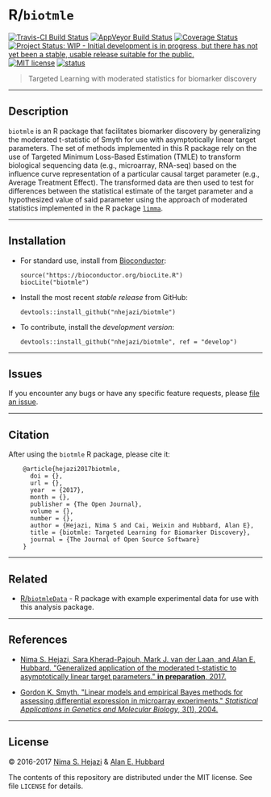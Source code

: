 # R/`biotmle`

[![Travis-CI Build Status](https://travis-ci.org/nhejazi/biotmle.svg?branch=master)](https://travis-ci.org/nhejazi/biotmle)
[![AppVeyor Build  Status](https://ci.appveyor.com/api/projects/status/github/nhejazi/biotmle?branch=master&svg=true)](https://ci.appveyor.com/project/nhejazi/biotmle)
[![Coverage Status](https://img.shields.io/codecov/c/github/nhejazi/biotmle/master.svg)](https://codecov.io/github/nhejazi/biotmle?branch=master)
[![Project Status: WIP - Initial development is in progress, but there has not yet been a stable, usable release suitable for the public.](http://www.repostatus.org/badges/latest/wip.svg)](http://www.repostatus.org/#wip)
[![MIT license](http://img.shields.io/badge/license-MIT-brightgreen.svg)](http://opensource.org/licenses/MIT)
[![status](http://joss.theoj.org/papers/02be843d9bab1b598187bfbb08ce3949/status.svg)](http://joss.theoj.org/papers/02be843d9bab1b598187bfbb08ce3949)

> Targeted Learning with moderated statistics for biomarker discovery

---

## Description

`biotmle` is an R package that facilitates biomarker discovery by generalizing
the moderated t-statistic of Smyth for use with asymptotically linear target
parameters. The set of methods implemented in this R package rely on the use of
Targeted Minimum Loss-Based Estimation (TMLE) to transform biological sequencing
data (e.g., microarray, RNA-seq) based on the influence curve representation of
a particular causal target parameter (e.g., Average Treatment Effect). The
transformed data are then used to test for differences between the statistical
estimate of the target parameter and a hypothesized value of said parameter
using the approach of moderated statistics implemented in the R package
[`limma`](https://bioconductor.org/packages/release/bioc/html/limma.html).

---

## Installation

- For standard use, install from [Bioconductor](https://bioconductor.org):
  ```
  source("https://bioconductor.org/biocLite.R")
  biocLite("biotmle")
  ```

- Install the most recent _stable release_ from GitHub:
  ```
  devtools::install_github("nhejazi/biotmle")
  ```

- To contribute, install the _development version_:
  ```
  devtools::install_github("nhejazi/biotmle", ref = "develop")
  ```

---

## Issues

If you encounter any bugs or have any specific feature requests, please [file an
issue](https://github.com/nhejazi/biotmle/issues).

---

## Citation

After using the `biotmle` R package, please cite it:

        @article{hejazi2017biotmle,
          doi = {},
          url = {},
          year  = {2017},
          month = {},
          publisher = {The Open Journal},
          volume = {},
          number = {},
          author = {Hejazi, Nima S and Cai, Weixin and Hubbard, Alan E},
          title = {biotmle: Targeted Learning for Biomarker Discovery},
          journal = {The Journal of Open Source Software}
        }

---

## Related

* [R/`biotmleData`](https://github.com/nhejazi/biotmleData) - R package with
    example experimental data for use with this analysis package.

---

## References

* [Nima S. Hejazi, Sara Kherad-Pajouh, Mark J. van der Laan, and Alan E.
    Hubbard. "Generalized application of the moderated t-statistic to
    asymptotically linear target parameters." __in preparation__, 2017.]()

* [Gordon K. Smyth. "Linear models and empirical Bayes methods for assessing
    differential expression in microarray experiments." _Statistical
    Applications in Genetics and Molecular Biology_, 3(1),
    2004.](http://www.statsci.org/smyth/pubs/ebayes.pdf)

---

## License

&copy; 2016-2017 [Nima S. Hejazi](http://nimahejazi.org) & [Alan E.
Hubbard](http://hubbard.berkeley.edu/)

The contents of this repository are distributed under the MIT license. See file
`LICENSE` for details.
